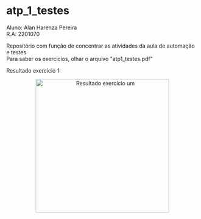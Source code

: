 # atp_1_testes

Aluno: Alan Harenza Pereira\
R.A: 2201070

Repositório com função de concentrar as atividades da aula de automação e testes\
Para saber os exercícios, olhar o arquivo "atp1_testes.pdf"


Resultado exercício 1:

<p align="center">
  <img src=r"C:\Users\ln_hp\Documents\GitHub\atp_1_testes\imagem_test_calculo_salario_liquido.jpg" width="350" title="Resultado exercício um">
</p>
